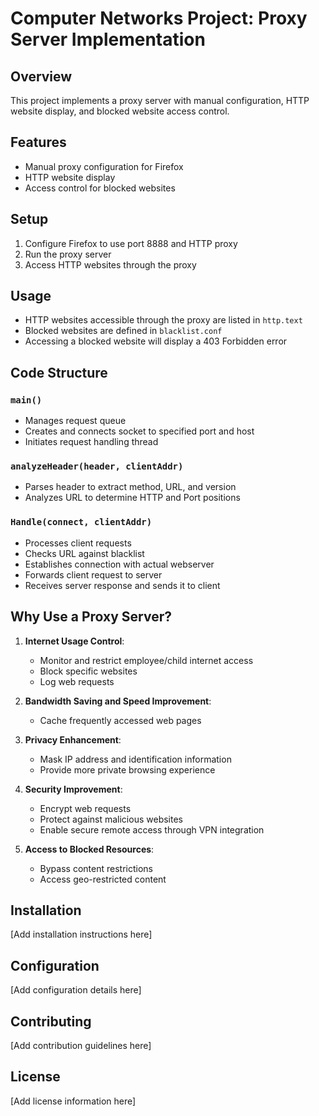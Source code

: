 # Computer Networks Project: Proxy Server Implementation

## Overview
This project implements a proxy server with manual configuration, HTTP website display, and blocked website access control.

## Features
- Manual proxy configuration for Firefox
- HTTP website display
- Access control for blocked websites

## Setup
1. Configure Firefox to use port 8888 and HTTP proxy
2. Run the proxy server
3. Access HTTP websites through the proxy

## Usage
- HTTP websites accessible through the proxy are listed in `http.text`
- Blocked websites are defined in `blacklist.conf`
- Accessing a blocked website will display a 403 Forbidden error

## Code Structure

### `main()`
- Manages request queue
- Creates and connects socket to specified port and host
- Initiates request handling thread

### `analyzeHeader(header, clientAddr)`
- Parses header to extract method, URL, and version
- Analyzes URL to determine HTTP and Port positions

### `Handle(connect, clientAddr)`
- Processes client requests
- Checks URL against blacklist
- Establishes connection with actual webserver
- Forwards client request to server
- Receives server response and sends it to client

## Why Use a Proxy Server?

1. **Internet Usage Control**: 
   - Monitor and restrict employee/child internet access
   - Block specific websites
   - Log web requests

2. **Bandwidth Saving and Speed Improvement**:
   - Cache frequently accessed web pages

3. **Privacy Enhancement**:
   - Mask IP address and identification information
   - Provide more private browsing experience

4. **Security Improvement**:
   - Encrypt web requests
   - Protect against malicious websites
   - Enable secure remote access through VPN integration

5. **Access to Blocked Resources**:
   - Bypass content restrictions
   - Access geo-restricted content

## Installation

[Add installation instructions here]

## Configuration

[Add configuration details here]

## Contributing

[Add contribution guidelines here]

## License

[Add license information here]
